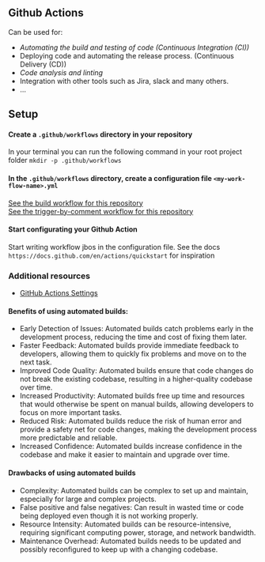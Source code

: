 ## Github Actions
Can be used for:
- *Automating the build and testing of code (Continuous Integration (CI))*
- Deploying code and automating the release process. (Continuous Delivery (CD))
- *Code analysis and linting*
- Integration with other tools such as Jira, slack and many others.
- ...

## Setup
#### Create a `.github/workflows` directory in your repository
In your terminal you can run the following command in your root project folder
```mkdir -p .github/workflows```

#### In the `.github/workflows` directory, create a configuration file `<my-work-flow-name>.yml`

[See the build workflow for this repository](../.github/workflows/build-pr.yaml) <br>
[See the trigger-by-comment workflow for this repository](../.github/workflows/trigger-by-comment.yaml)

#### Start configurating your Github Action
Start writing workflow jbos in the configuration file.
See the docs `https://docs.github.com/en/actions/quickstart` for inspiration

### Additional resources
- [GitHub Actions Settings](https://docs.github.com/en/repositories/managing-your-repositorys-settings-and-features/enabling-features-for-your-repository/managing-github-actions-settings-for-a-repository)

#### Benefits of using automated builds:

- Early Detection of Issues: Automated builds catch problems early in the development process, reducing the time and cost of fixing them later.
- Faster Feedback: Automated builds provide immediate feedback to developers, allowing them to quickly fix problems and move on to the next task.
- Improved Code Quality: Automated builds ensure that code changes do not break the existing codebase, resulting in a higher-quality codebase over time.
- Increased Productivity: Automated builds free up time and resources that would otherwise be spent on manual builds, allowing developers to focus on more important tasks.
- Reduced Risk: Automated builds reduce the risk of human error and provide a safety net for code changes, making the development process more predictable and reliable.
- Increased Confidence: Automated builds increase confidence in the codebase and make it easier to maintain and upgrade over time.


#### Drawbacks of using automated builds

- Complexity: Automated builds can be complex to set up and maintain, especially for large and complex projects.
- False positive and false negatives: Can result in wasted time or code being deployed even though it is not working properly.
- Resource Intensity: Automated builds can be resource-intensive, requiring significant computing power, storage, and network bandwidth.
- Maintenance Overhead: Automated builds needs to be updated and possibly reconfigured to keep up with a changing codebase.
